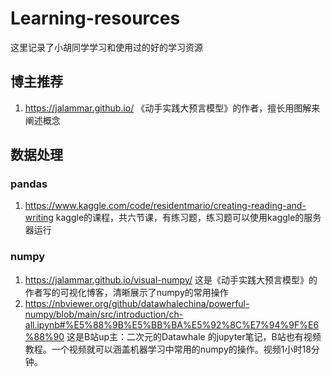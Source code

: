 # Learning-resources
这里记录了小胡同学学习和使用过的好的学习资源

## 博主推荐
1. https://jalammar.github.io/ 《动手实践大预言模型》的作者，擅长用图解来阐述概念

## 数据处理
### pandas
1. https://www.kaggle.com/code/residentmario/creating-reading-and-writing kaggle的课程，共六节课，有练习题，练习题可以使用kaggle的服务器运行

### numpy
1. https://jalammar.github.io/visual-numpy/ 这是《动手实践大预言模型》的作者写的可视化博客，清晰展示了numpy的常用操作
2. https://nbviewer.org/github/datawhalechina/powerful-numpy/blob/main/src/introduction/ch-all.ipynb#%E5%88%9B%E5%BB%BA%E5%92%8C%E7%94%9F%E6%88%90 这是B站up主：二次元的Datawhale 的jupyter笔记，B站也有视频教程。一个视频就可以涵盖机器学习中常用的numpy的操作。视频1小时18分钟。
